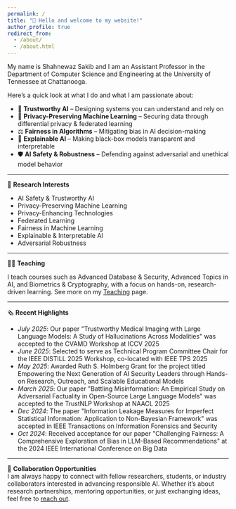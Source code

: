```yaml
---
permalink: /
title: "👋 Hello and welcome to my website!"
author_profile: true
redirect_from: 
  - /about/
  - /about.html
---
```


My name is Shahnewaz Sakib and I am an Assistant Professor in the Department of Computer Science and Engineering at the University of Tennessee at Chattanooga.

Here’s a quick look at what I do and what I am passionate about:

- 🧠 **Trustworthy AI** – Designing systems you can understand and rely on  
- 🔐 **Privacy-Preserving Machine Learning** – Securing data through differential privacy & federated learning  
- ⚖️ **Fairness in Algorithms** – Mitigating bias in AI decision-making  
- 💬 **Explainable AI** – Making black-box models transparent and interpretable  
- 🛡️ **AI Safety & Robustness** – Defending against adversarial and unethical model behavior 

---

🧪 **Research Interests**
- AI Safety & Trustworthy AI  
- Privacy-Preserving Machine Learning  
- Privacy-Enhancing Technologies  
- Federated Learning  
- Fairness in Machine Learning  
- Explainable & Interpretable AI  
- Adversarial Robustness  

---

🧑‍🏫 **Teaching**

I teach courses such as Advanced Database & Security, Advanced Topics in AI, and Biometrics & Cryptography, with a focus on hands-on, research-driven learning. See more on my [Teaching](/teaching/) page.  

---

🗞️ **Recent Highlights**
- *July 2025*: Our paper "Trustworthy Medical Imaging with Large Language Models: A Study of Hallucinations Across Modalities" was accepted to the CVAMD Workshop at ICCV 2025 
- *June 2025*: Selected to serve as Technical Program Committee Chair for the IEEE DISTILL 2025 Workshop, co-located with IEEE TPS 2025
- *May 2025*: Awarded Ruth S. Holmberg Grant for the project titled Empowering the Next Generation of AI Security Leaders through Hands-on Research, Outreach, and Scalable Educational Models  
- *March 2025*: Our paper "Battling Misinformation: An Empirical Study on Adversarial Factuality in Open-Source Large Language Models" was accepted to the TrustNLP Workshop at NAACL 2025 
- *Dec 2024*: The paper "Information Leakage Measures for Imperfect Statistical Information: Application to Non-Bayesian Framework" was accepted in IEEE Transactions on Information Forensics and Security  
- *Oct 2024*: Received acceptance for our paper "Challenging Fairness: A Comprehensive Exploration of Bias in LLM-Based Recommendations" at the 2024 IEEE International Conference on Big Data
  
---

🤝 **Collaboration Opportunities**  
I am always happy to connect with fellow researchers, students, or industry collaborators interested in advancing responsible AI. Whether it’s about research partnerships, mentoring opportunities, or just exchanging ideas, feel free to [reach out](mailto:ssakib1@utc.edu).
